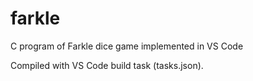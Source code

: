 # farkle
C program of Farkle dice game implemented in VS Code

Compiled with VS Code build task (tasks.json).
